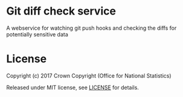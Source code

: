 Git diff check service
======================

A webservice for watching git push hooks and checking the diffs for
potentially sensitive data

License
=======

Copyright (c) 2017 Crown Copyright (Office for National Statistics)

Released under MIT license, see [LICENSE](LICENSE) for details.
